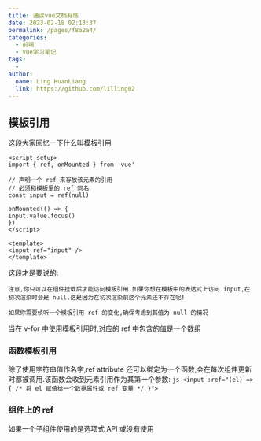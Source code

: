 ```yaml
---
title: 通读vue文档有感
date: 2023-02-18 02:13:37
permalink: /pages/f8a2a4/
categories:
  - 前端
  - vue学习笔记
tags:
  - 
author: 
  name: Ling HuanLiang
  link: https://github.com/lilling02
---
```

## 模板引用
这段大家回忆一下什么叫模板引用

```` vue
<script setup>
import { ref, onMounted } from 'vue'

// 声明一个 ref 来存放该元素的引用
// 必须和模板里的 ref 同名
const input = ref(null)

onMounted(() => {
input.value.focus()
})
</script>

<template>
<input ref="input" />
</template>
````

这段才是要说的:

    注意,你只可以在组件挂载后才能访问模板引用.如果你想在模板中的表达式上访问 input,在初次渲染时会是 null.这是因为在初次渲染前这个元素还不存在呢!

    如果你需要侦听一个模板引用 ref 的变化,确保考虑到其值为 null 的情况

当在 v-for 中使用模板引用时,对应的 ref 中包含的值是一个数组

### 函数模板引用
除了使用字符串值作名字,ref attribute 还可以绑定为一个函数,会在每次组件更新时都被调用.该函数会收到元素引用作为其第一个参数:
    ````js
    <input :ref="(el) => { /* 将 el 赋值给一个数据属性或 ref 变量 */ }">
    ````

### 组件上的 ref

如果一个子组件使用的是选项式 API 或没有使用 <script setup>,被引用的组件实例和该子组件的 this 完全一致,这意味着父组件对子组件的每一个属性和方法都有完全的访问权.

使用了 <script setup> 的组件是默认私有的:一个父组件无法访问到一个使用了 <script setup> 的子组件中的任何东西,除非子组件在其中通过 defineExpose 宏显式暴露

### v-if 和 v-show 
文档上对于if 和 show的原理是这么描述的

v-if 是"真实的"按条件渲染,因为它确保了在切换时,条件区块内的事件监听器和子组件都会被销毁与重建.

相比之下,v-show 简单许多,元素无论初始条件如何,始终会被渲染,只有 CSS display 属性会被切换.

v-if 也是惰性的:如果在初次渲染时条件值为 false,则不会做任何事.条件区块只有当条件首次变为 true 时才被渲染.

总的来说,v-if 有更高的切换开销,而 v-show 有更高的初始渲染开销.因此,如果需要频繁切换,则使用 v-show 较好;如果在运行时绑定条件很少改变,则 v-if 会更合适.

看论坛中发现大家有提到一些关键点:
    1.当 v-if 和 v-for 同时存在于一个元素上的时候,v-if 会首先被执行.会导致性能问题.
    2.v-if 他是 组件的销毁与重构 , 销毁重构组件是会触发生命周期的.
    3.如果v-if条件渲染的组件在keep-alive内那么即使条件渲染的条件不成立也不会被卸载.

### watch 和 watchEffet (之前没学,现在记录一下)
watch 只追踪明确侦听的数据源.它不会追踪任何在回调中访问到的东西.另外,仅在数据源确实改变时才会触发回调.watch 会避免在发生副作用时追踪依赖,因此,我们能更加精确地控制回调函数的触发时机.

watchEffect,则会在副作用发生期间追踪依赖.它会在同步执行过程中,自动追踪所有能访问到的响应式属性.这更方便,而且代码往往更简洁,但有时其响应性依赖关系会不那么明确.

### 既然已经说到了watch 那么 复习一下 侦听器和计算属性的区别
简单来说他俩基本都能做到对方能做到的事情,不同之处在于计算属性值会基于其响应式依赖被缓存.

并且在文档里提到:
1. 计算属性默认是只读的.虽然事实是可写,但你应该把它当做只读.因为他是派生状态,每次他依赖的响应式数据发生变化他也就会变化,所以修改他是没有意义的.应该把他当成一个可读的属性.
2. 计算属性的 getter 应只做计算而没有任何其他的副作用,举例来说,不要在 getter 中做异步请求或者更改 DOM!
如果有副作用的需求应该直接使用watch
3. watch不缓存,大量需要watch返回值的时候,应该使用有缓存的计算属性代替

### setup 究竟是什么
setup() 钩子是在组件中使用组合式 API 的入口.

首先大家都知道,在 setup 函数内部可以创建组件的响应式数据,定义组件的方法、计算属性和事件处理函数等.

从生命周期的角度上来理解什么叫入口.组件实例化的时候是先执行setup(),再去执行其他生命周期的.

### 渲染管线 (复习)
从高层面的视角看,Vue 组件挂载时会发生如下几件事:

编译:Vue 模板被编译为渲染函数:即用来返回虚拟 DOM 树的函数.这一步骤可以通过构建步骤提前完成,也可以通过使用运行时编译器即时完成.

挂载:运行时渲染器调用渲染函数,遍历返回的虚拟 DOM 树,并基于它创建实际的 DOM 节点.这一步会作为响应式副作用执行,因此它会追踪其中所用到的所有响应式依赖.

更新:当一个依赖发生变化后,副作用会重新运行,这时候会创建一个更新后的虚拟 DOM 树.运行时渲染器遍历这棵新树,将它与旧树进行比较,然后将必要的更新应用到真实 DOM 上去.

